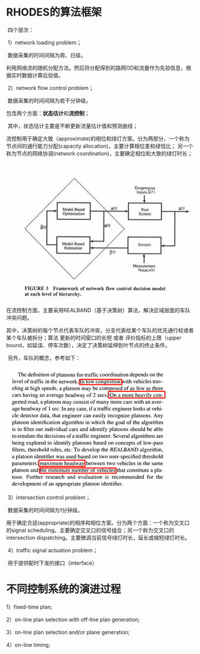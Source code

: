 # RHODES的算法框架

​	四个层次：

​	1）network loading problem；

​        数据采集的时间间隔为周、日级。					

​		利用网络流的随机分配方法。然后将分配得到的路网OD和流量作为先验信息，根据实时数据计算后验值。

​	2）network flow control problem；

​		数据采集的时间间隔为若干分钟级。

​		包含两个方面：**状态估计**和**流控制**；

​    	其中，状态估计主要是不断更新流量估计值和预测曲线；

​				流控制用于确定大致（approximate)的相位和绿灯方案。分为两部分，一个称为节点间的通行能力分配(capacity allocation)，主要计算相位差和绿信比； 另一个称为节点的网络协调(network coordination)，主要确定相位和大致的绿灯时长；

​               ![image-20210618181522966](.\typora-user-images\image-20210618181522966.png)

​               在流控制方面，主要采用REALBAND（基于决策树）算法，解决区域层面的车队冲突问题。

​               其中，决策树的每个节点代表车队的冲突，分支代表给某个车队的优先通行权或者某个车队被拆分；算法   更新的时间窗口的长短 或者 评价指标的上限（upper bound，如延误、停车次数），决定了决策树延伸到叶节点的终止条件。

​               另外，车队的概念，参考如下：

​               ![image-20210618182242848](.\typora-user-images\image-20210618182242848.png)

​	3）intersection control problem；

​		 数据采集的时间间隔为1分钟级。

​		 用于确定合适(appropriate)的相序和相位方案。分为两个方面：一个称为交叉口的signal scheduling。主要确定交叉口的信号组合；另一个称为交叉口的intersection dispatching。主要微调当前信号绿灯时长，延长或缩短绿灯时长。

​	4）traffic signal actuation problem；

​         用于提供配时下发的接口（interface）



# 不同控制系统的演进过程

1）fixed-time plan;

2）on-line plan selection with off-line plan generation;

3）on-line plan selection and/or plane generation;

4）on-line timing;